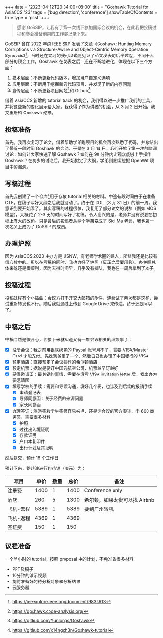 +++
date = '2023-04-12T20:34:00+08:00'
title = "Goshawk Tutorial for AsiaCCS '23"
tags = ['bug detection', 'conference']
showTableOfContents = true
type = 'post'
+++

> 感谢 GoSSIP，让我有了第一次线下参加国际会议的机会，在此我把投稿过程和参会准备前期的工作都记录下来。

GoSSIP 曾在 2022 年的 IEEE S&P 发表了文章《Goshawk: Hunting Memory Corruptions via Structure-Aware and Object-Centric Memory Operation Synopsis》[^paper]，当时还在实习的我可以说是见证了论文发表的后半过程。不同于大部分的顶会工作，Goshawk 在发表之后，还在不断地进化，体现在以下三个方面：

1. 技术层面：不断更新代码版本，增加用户自定义选项
2. 应用层面：不断用于挖掘新的代码项目，并发现了新的内存问题
3. 宣传层面：不断更新项目网站[^website]和 Github[^github]

借着 AsiaCCS 新增的 tutorial track 的机会，我们得以进一步推广我们的工具，并将这些新的变化展示给大家。我获得了作为讲者的机会，从 3 月 2 日开始，我又重新和 Goshawk 结缘。

## 投稿准备

首先，我再次复习了论文，借着帮助学弟跑项目的机会再次熟悉了代码，并总结出了最近一段时间 Goshawk 的变动。于是在 3 月 14 日，我们开始了第一次的脑洞讨论：如何让大家快速了解 Goshawk？如何在 90 分钟内让观众能够上手操作 Goshawk？在初步的讨论后，我开始拟定了大纲，学弟则继续挖掘 OpenWrt 项目中的漏洞。

## 写稿过程

首先我创建了一个仓库[^tutorial]用于存放 tutorial 相关的材料。中途有段时间由于在准备 CTF，在稿子写好大纲之后我就没动了。终于在 DDL（3 月 31 日）的前一周，我意识到要开始写了。其实写稿的过程很快，我复用了部分论文的说辞（例如 MOS 模型），大概花了 2-3 天的时间写好了初稿。令人高兴的是，老师并没有说要在初稿上有大的改动。只是最后的投稿者从两个学弟变成了 Siqi Ma 老师，我也第一次名义上成为了 GoSSIP 的成员。

## 办理护照

因为 AsiaCCS 2023 主办方是 USNW，有老师学术圈的熟人，所以我还是比较有信心投中的。所以在写稿的同时，我也办好了护照（反正之后要用的）。办护照总体来说还是很顺利，因为去得时间早，几乎没有排队，我也在一周后拿到了本子。

## 投稿过程

投稿过程有个小插曲：会议方打不开交大邮箱的附件，连续试了两次都是这样，尝试重新转发也不行。随后我就通过上传到 Google Drive 来传递，终于还是可以了。

## 中稿之后

中稿当然是很开心，但接下来就知道又有一堆会议相关的麻烦事了：

- [x] 注册会议：我之前用银联绑定的 Paypal 账号用不了，需要 VISA/Master Card 才能支付。先找我爸借了一个，然后自己也办理了中国银行的 VISA
- [x] 预定酒店：直接预定了会议推荐的希尔顿酒店
- [x] 预定机票：据说是要订中国的航空公司，机票越早订越好
- [x] 获得邀请函：最关键的事情，需要在填写 VISA invitation letter 后，找主办方要邀请函
- [x] 填写学校的手续：需要和导师沟通，填好几个表，也涉及到后续的报销手续
  - [x] 申请登记表
  - [x] 导师同意函：关于经费的来源问题
  - [x] 家长同意函
- [x] 办理签证：旅游签和学生签很容易被拒，还是走会议的官方渠道，申 600 商务签，需要很多材料
  - [x] 护照
  - [x] 过往出入境证明
  - [x] 存款证明
  - [x] 户口本复印件
  - [x] 出行计划及其证明

然后提交，预计 18 个工作日

预计下来，整趟澳洲行的花销（澳元）为：

| 项目      | 单价 | 数量 | 总价 | 备注                          |
| --------- | ---- | ---- | ---- | ----------------------------- |
| 注册费    | 1400 | 1    | 1400 | Conference only               |
| 酒店      | 260  | 5    | 1300 | 希尔顿，如果太贵可以找 Airbnb |
| 飞机-去程 | 5389 | 1    | 5389 | 要到广州转机                  |
| 飞机-返程 | 4369 | 1    | 4369 |
| 签证费    | 150  | 1    | 150  |                               |

## 议程准备

一个半小时的 tutorial，按照 proposal 中的计划，不免准备很多材料

* PPT及稿子
* 10分钟的演示视频
* 提前准备好的待分析对象和分析结果
* 云服务器

[^paper]: https://ieeexplore.ieee.org/document/9833613
[^website]: https://goshawk.code-analysis.org/
[^github]: https://github.com/Yunlongs/Goshawk
[^tutorial]: https://github.com/x14ngch3n/Goshawk-tutorial
